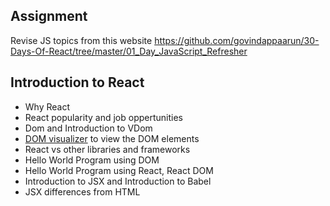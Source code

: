## Assignment 
Revise JS topics from this website
https://github.com/govindappaarun/30-Days-Of-React/tree/master/01_Day_JavaScript_Refresher

## Introduction to React
   - Why React
   - React popularity and job oppertunities
   - Dom and Introduction to VDom
   - [DOM visualizer](https://bioub.github.io/dom-visualizer/) to view the DOM elements 
   - React vs other libraries and frameworks
   - Hello World Program using DOM
   - Hello World Program using React, React DOM
   - Introduction to JSX and Introduction to Babel
   - JSX differences from HTML
